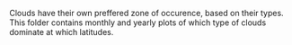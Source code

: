 Clouds have their own preffered zone of occurence, based on their types. This folder contains monthly and yearly plots of which type of clouds dominate at which latitudes.
